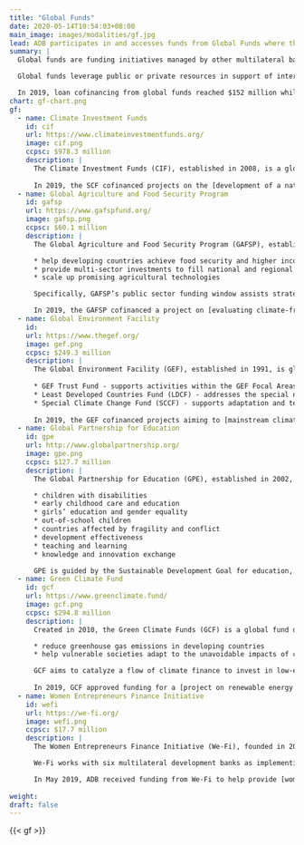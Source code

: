 ```yaml
---
title: "Global Funds"
date: 2020-05-14T10:54:03+08:00
main_image: images/modalities/gf.jpg
lead: ADB participates in and accesses funds from Global Funds where the International Bank for Reconstruction and Development acts as Trustee. These funds are designed for particular development projects or technical assistance.
summary: |
  Global funds are funding initiatives managed by other multilateral banks. Through ADB, the developing member countries can access these global funds, for which the International Bank for Reconstruction and Development serves as trustee.  

  Global funds leverage public or private resources in support of international initiatives, enabling partners to provide direct and coordinated response to global priorities. ADB contributes to the Global Funds and assists developing member countries in gaining access to its financing.  

  In 2019, loan cofinancing from global funds reached $152 million while grant cofinancing, for both investment grants and technical assistance, reached $54.5 million. The Green Climate Fund was a significant contributor, with a $95 million loan cofinancing for Mongolia’s Ulaanbaatar Green Affordable Housing and Resilient Urban Renewal Sector Project and a $29 million grant for Tonga’s Renewable Energy Project. 
chart: gf-chart.png
gf:
  - name: Climate Investment Funds
    id: cif
    url: https://www.climateinvestmentfunds.org/
    image: cif.png
    ccpsc: $978.3 million
    description: |
      The Climate Investment Funds (CIF), established in 2008, is a global finance mechanism that aims to help developing countries shift to low carbon technologies and promote climate resilient development. There are two funding windows under CIF: Clean Technology Fund (CTF) and Strategic Climate Fund (SCF). CTF finances to promote the use of low carbon technologies with a significant potential for long-term greenhouse gas emissions savings, while SCF finances new development approaches or scale-up activities geared toward specific climate change challenge or sectoral response. CIF works with multilateral organizations like the African Development Bank, Asian Development Bank, European Bank for Reconstruction and Development, Inter-American Development Bank, and the World Bank Group.
      
      In 2019, the SCF cofinanced projects on the [development of a national solar park in Cambodia](https://www.adb.org/projects/51182-001/main), [scaling up energy efficiency in India](https://www.adb.org/projects/52196-001/main), and [establishment of an energy investment facility in the Pacific Region](https://www.adb.org/projects/49450-022/main). The CTF, on the other hand, cofinanced a project on the [promotion of low-carbon development in Central Asia](https://www.adb.org/projects/50287-001/main). The CTF also provided $83 million in replenishment funds in 2019.
  - name: Global Agriculture and Food Security Program
    id: gafsp
    url: https://www.gafspfund.org/
    image: gafsp.png
    ccpsc: $60.1 million
    description: |
      The Global Agriculture and Food Security Program (GAFSP), established in 2009, is an intermediary fund designed to support strategic investments in agriculture and food security. This global initiative aims to

      * help developing countries achieve food security and higher income
      * provide multi-sector investments to fill national and regional financing gaps in food security strategies
      * scale up promising agricultural technologies

      Specifically, GAFSP’s public sector funding window assists strategic country or regional programs from sector-wide country or regional consultations. The private sector window provides long and short-term loans, credit guarantees, and equity to support private sector activities for improving agricultural development and food security.

      In 2019, the GAFSP cofinanced a project on [evaluating climate-friendly agribusiness value chains interventions in Myanmar](https://www.adb.org/projects/48409-005/main).
  - name: Global Environment Facility
    id: 
    url: https://www.thegef.org/
    image: gef.png
    ccpsc: $249.3 million
    description: |
      The Global Environment Facility (GEF), established in 1991, is global partnership that helps tackle the planet’s most pressing environmental problems. GEF brings together 183 countries, international institutions, nongovernmental organizations, and the private sector, joined by the objective of helping developing countries address environmental problems. The GEF administers three funds: 
      
      * GEF Trust Fund - supports activities within the GEF Focal Areas
      * Least Developed Countries Fund (LDCF) - addresses the special needs of the 51 least developed countries that are especially vulnerable to the adverse impacts of climate change. In 2019, LDCF provided US$290,000 in replenishment funds.
      * Special Climate Change Fund (SCCF) - supports adaptation and technology transfer in all developing countries party to the United Nations Framework Convention on Climate Change 
      
      In 2019, the GEF cofinanced projects aiming to [mainstream climate resilience for green cities development in Viet Nam](https://www.adb.org/projects/47274-003/main), and another [supporting the preparation of urban services improvement project in Myanmar](https://www.adb.org/projects/50109-001/main). GEF also provided US$140,000 in replenishment funds in 2019.
  - name: Global Partnership for Education
    id: gpe
    url: http://www.globalpartnership.org/
    image: gpe.png
    ccpsc: $127.7 million
    description: |
      The Global Partnership for Education (GPE), established in 2002, ensures that every child receives quality education, especially the poorest and most vulnerable. GPE is a multi-stakeholder partnership and funding platform that galvanizes global and national support for education in developing countries, specifically in the following focus areas:

      * children with disabilities
      * early childhood care and education
      * girls’ education and gender equality
      * out-of-school children
      * countries affected by fragility and conflict
      * development effectiveness
      * teaching and learning
      * knowledge and innovation exchange

      GPE is guided by the Sustainable Development Goal for education, which calls for inclusive,equitable quality education for all by 2030.
  - name: Green Climate Fund
    id: gcf
    url: https://www.greenclimate.fund/
    image: gcf.png
    ccpsc: $294.8 million
    description: |
      Created in 2010, the Green Climate Funds (GCF) is a global fund designed to help developing countries rise to the challenge of climate change. GCF was built by the 194 signatory countries of the United Nations Framework Convention on Climate Change as a financing mechanism delivering funding to projects that:

      * reduce greenhouse gas emissions in developing countries
      * help vulnerable societies adapt to the unavoidable impacts of climate change

      GCF aims to catalyze a flow of climate finance to invest in low-emission and climate-resilient development, driving a paradigm shift in the global response to climate change. The Fund’s investments can be in the form of grants, loans, equity, or guarantees. 
      
      In 2019, GCF approved funding for a [project on renewable energy in Tonga](https://www.adb.org/projects/49450-012/main) and [green and affordable housing in Mongolia's Ulaanbaatar](https://www.adb.org/projects/49169-002/main). In 2019, GCF provided $74.9 million in replenishment funds.
  - name: Women Entrepreneurs Finance Initiative
    id: wefi
    url: https://we-fi.org/
    image: wefi.png
    ccpsc: $17.7 million
    description: |
      The Women Entrepreneurs Finance Initiative (We-Fi), founded in 2017, is a collaborative partnership that enables women entrepreneurs to gain access to financing, build capacities, and expand networks. With funding of $354 million from 14 governments, this partnership is designed to unlock financing for women-led/owned businesses in developing countries, including in the most challenging environments. It also assists governments in creating enabling environments for women in business.

      We-Fi works with six multilateral development banks as implementing partners: African Development Bank, Asian Development Bank, Inter-American Development Bank, European Bank for Reconstruction and Development, Islamic Development Bank and the World Bank Group.

      In May 2019, ADB received funding from We-Fi to help provide [women-led small and medium-sized enterprises (WSMEs) with access to critical financing and training in Viet Nam and the Pacific](https://www.adb.org/projects/52214-001/main). We-fi also provided $20.2 million in replenishment funds for allocation to future projects.
     
weight: 
draft: false
---
```



{{< gf >}} 